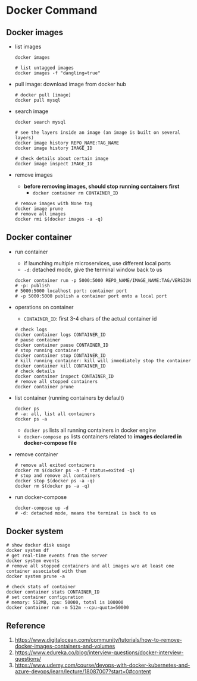 # Docker Command

## Docker images

- list images
  
  ```shell
  docker images

  # list untagged images
  docker images -f "dangling=true"
  ```

- pull image: download image from docker hub

  ```shell
  # docker pull [image]
  docker pull mysql
  ```

- search image

  ```shell
  docker search mysql

  # see the layers inside an image (an image is built on several layers)
  docker image history REPO_NAME:TAG_NAME
  docker image history IMAGE_ID

  # check details about certain image
  docker image inspect IMAGE_ID
  ```

- remove images

  - __before removing images, should stop running containers first__
    - `docker container rm CONTAINER_ID`

  ```shell
  # remove images with None tag
  docker image prune
  # remove all images
  docker rmi $(docker images -a -q)
  ```

## Docker container

- run container
  
  - if launching multiple microservices, use different local ports
  - `-d`: detached mode, give the terminal window back to us

  ```shell
  docker container run -p 5000:5000 REPO_NAME/IMAGE_NAME:TAG/VERSION
  # -p: publish
  # 5000:5000 localhost port: container port
  # -p 5000:5000 publish a container port onto a local port
  ```

- operations on container
  - `CONTAINER_ID`: first 3-4 chars of the actual container id

  ```shell
  # check logs
  docker container logs CONTAINER_ID
  # pause container
  docker container pause CONTAINER_ID
  # stop running container
  docker container stop CONTAINER_ID
  # kill running container: kill will immediately stop the container
  docker container kill CONTAINER_ID
  # check details
  docker container inspect CONTAINER_ID
  # remove all stopped containers
  docker container prune
  ```

- list container (running containers by default)

  ```shell
  docker ps
  # -a: all, list all containers
  docker ps -a
  ```

  - `docker ps` lists all running containers in docker engine
  - `docker-compose ps` lists containers related to __images declared in docker-compose file__

- remove container

  ```shell
  # remove all exited containers
  docker rm $(docker ps -a -f status=exited -q)
  # stop and remove all containers
  docker stop $(docker ps -a -q)
  docker rm $(docker ps -a -q)
  ```

- run docker-compose

  ```shell
  docker-compose up -d
  # -d: detached mode, means the terminal is back to us
  ```

## Docker system

```shell
# show docker disk usage
docker system df
# get real-time events from the server
docker system events
# remove all stopped containers and all images w/o at least one container associated with them
docker system prune -a
```

```shell
# check stats of container
docker container stats CONTAINER_ID
# set container configuration
# memory: 512MB, cpu: 50000, total is 100000
docker container run -m 512m --cpu-quota=50000
```

## Reference

1. https://www.digitalocean.com/community/tutorials/how-to-remove-docker-images-containers-and-volumes
2. https://www.edureka.co/blog/interview-questions/docker-interview-questions/
3. https://www.udemy.com/course/devops-with-docker-kubernetes-and-azure-devops/learn/lecture/18087007?start=0#content